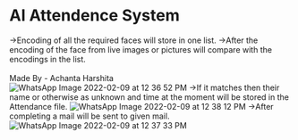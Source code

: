 # AI Attendence System
->Encoding of all the required faces will store in one list.
->After the encoding of the face from live images or pictures will compare with the encodings in the list.<br><br>
Made By - Achanta Harshita <br>
![WhatsApp Image 2022-02-09 at 12 36 52 PM](https://user-images.githubusercontent.com/90109647/153333107-9ab23f40-8fe7-4c48-8d1b-5384fc73bc79.jpeg)
->If it matches then their name or otherwise as unknown and time at the moment will be stored in the Attendance file.
![WhatsApp Image 2022-02-09 at 12 38 12 PM](https://user-images.githubusercontent.com/90109647/153333163-ee18bcb2-06ac-41de-8248-d35c3f2190e7.jpeg)
->After completing a mail will be sent to given mail.
![WhatsApp Image 2022-02-09 at 12 37 33 PM](https://user-images.githubusercontent.com/90109647/153247713-76c74147-ea4f-4768-a262-2b52ce8a7ab3.jpeg)
